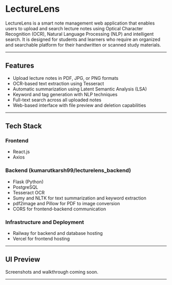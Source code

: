 # LectureLens

LectureLens is a smart note management web application that enables users to upload and search lecture notes using Optical Character Recognition (OCR), Natural Language Processing (NLP) and intelligent search. It is designed for students and learners who require an organized and searchable platform for their handwritten or scanned study materials.

---

## Features

- Upload lecture notes in PDF, JPG, or PNG formats
- OCR-based text extraction using Tesseract
- Automatic summarization using Latent Semantic Analysis (LSA)
- Keyword and tag generation with NLP techniques
- Full-text search across all uploaded notes
- Web-based interface with file preview and deletion capabilities

---

## Tech Stack

### Frontend
- React.js
- Axios

### Backend (kumarutkarsh99/lecturelens_backend)
- Flask (Python)
- PostgreSQL
- Tesseract OCR
- Sumy and NLTK for text summarization and keyword extraction
- pdf2image and Pillow for PDF to image conversion
- CORS for frontend-backend communication

### Infrastructure and Deployment
- Railway for backend and database hosting
- Vercel for frontend hosting

---

## UI Preview

Screenshots and walkthrough coming soon.

---
